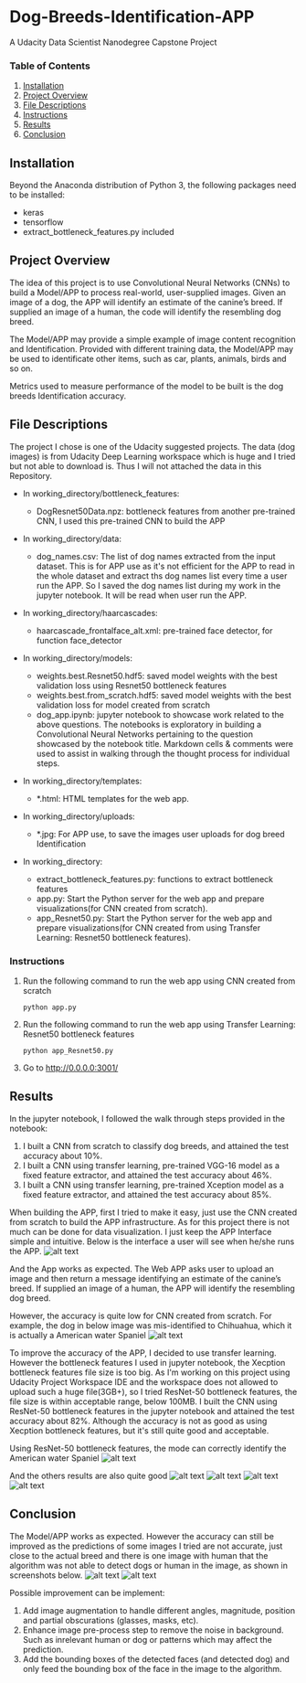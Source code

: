 # Dog-Breeds-Identification-APP
A Udacity Data Scientist Nanodegree Capstone Project

### Table of Contents

1. [Installation](#installation)
2. [Project Overview](#motivation)
3. [File Descriptions](#files)
4. [Instructions](#instructions)
5. [Results](#results)
6. [Conclusion](#conclusion)

## Installation <a name="installation"></a>

Beyond the Anaconda distribution of Python 3, the following packages need to be installed:
* keras
* tensorflow
* extract_bottleneck_features.py included

## Project Overview<a name="motivation"></a>

The idea of this project is to use Convolutional Neural Networks (CNNs) to build a Model/APP to process real-world, user-supplied images. Given an image of a dog, the APP will identify an estimate of the canine’s breed. If supplied an image of a human, the code will identify the resembling dog breed.

The Model/APP may provide a simple example of image content recognition and Identification. Provided with different training data, the Model/APP may be used to identificate other items, such as car, plants, animals, birds and so on.

Metrics used to measure performance of the model to be built is the dog breeds Identification accuracy.

## File Descriptions <a name="files"></a>

The project I chose is one of the Udacity suggested projects. The data (dog images) is from Udacity Deep Learning workspace which is huge and I tried but not able to download is. Thus I will not attached the data in this Repository.

- In working_directory/bottleneck_features:
  * DogResnet50Data.npz:    bottleneck features from another pre-trained CNN, I used this pre-trained CNN to build the APP

- In working_directory/data:
    * dog_names.csv:        The list of dog names extracted from the input dataset. This is for APP use as it's not efficient for the APP to read in the whole dataset and extract ths dog names list every time a user run the APP. So I saved the dog names list during my work in the jupyter notebook. It will be read when user run the APP.

- In working_directory/haarcascades:
    * haarcascade_frontalface_alt.xml:   pre-trained face detector, for function face_detector

- In working_directory/models:
    * weights.best.Resnet50.hdf5:        saved model weights with the best validation loss using Resnet50 bottleneck features
    * weights.best.from_scratch.hdf5:    saved model weights with the best validation loss for model created from scratch
    * dog_app.ipynb:                     jupyter notebook to showcase work related to the above questions. The notebooks is exploratory in building a Convolutional Neural Networks pertaining to the question showcased by the notebook title. Markdown cells & comments were used to assist in walking through the thought process for individual steps.

- In working_directory/templates:
    * *.html: HTML templates for the web app.

- In working_directory/uploads:
    * *.jpg:  For APP use, to save the images user uploads for dog breed Identification

- In working_directory:
    * extract_bottleneck_features.py:  functions to extract bottleneck features
    * app.py:                          Start the Python server for the web app and prepare visualizations(for CNN created from scratch).
    * app_Resnet50.py:                 Start the Python server for the web app and prepare visualizations(for CNN created from using Transfer Learning: Resnet50 bottleneck features).

### Instructions<a name="instructions"></a>
1. Run the following command to run the web app using CNN created from scratch

    `python app.py`

2. Run the following command to run the web app using Transfer Learning: Resnet50 bottleneck features

    `python app_Resnet50.py`

3. Go to http://0.0.0.0:3001/

## Results<a name="results"></a>

In the jupyter notebook, I followed the walk through steps provided in the notebook:
1. I built a CNN from scratch to classify dog breeds, and attained the test accuracy about 10%.
2. I built a CNN using transfer learning, pre-trained VGG-16   model as a fixed feature extractor, and attained the test accuracy about 46%.
2. I built a CNN using transfer learning, pre-trained Xception model as a fixed feature extractor, and attained the test accuracy about 85%.

When building the APP, first I tried to make it easy, just use the CNN created from scratch to build the APP infrastructure. As for this project there is not much can be done for data visualization. I just keep the APP Interface simple and intuitive. Below is the interface a user will see when he/she runs the APP.
![alt text](https://raw.githubusercontent.com/xiaoye318024/Dog-Breeds-Identification-APP/master/screenshots/DBI%20Screenshot%201.JPG)

And the App works as expected. The Web APP asks user to upload an image and then return a message identifying an estimate of the canine’s breed. If supplied an image of a human, the APP will identify the resembling dog breed.

However, the accuracy is quite low for CNN created from scratch. For example, the dog in below image was mis-identified to Chihuahua, which it is actually a American water Spaniel
![alt text](https://raw.githubusercontent.com/xiaoye318024/Dog-Breeds-Identification-APP/master/screenshots/DBI%20Screenshot%202.JPG)

To improve the accuracy of the APP, I decided to use transfer learning. However the bottleneck features I used in jupyter notebook, the Xecption bottleneck features file size is too big. As I'm working on this project using Udacity Project Workspace IDE and the workspace does not allowed to upload such a huge file(3GB+), so I tried ResNet-50 bottleneck features, the file size is within acceptable range, below 100MB. I built the CNN using ResNet-50 bottleneck features in the jupyter notebook and attained the test accuracy about 82%. Although the accuracy is not as good as using Xecption bottleneck features, but it's still quite good and acceptable.

Using ResNet-50 bottleneck features, the mode can correctly identify the American water Spaniel
![alt text](https://raw.githubusercontent.com/xiaoye318024/Dog-Breeds-Identification-APP/master/screenshots/DBI%20Screenshot%206.JPG)

And the others results are also quite good
![alt text](https://raw.githubusercontent.com/xiaoye318024/Dog-Breeds-Identification-APP/master/screenshots/DBI%20Screenshot%203.JPG)
![alt text](https://raw.githubusercontent.com/xiaoye318024/Dog-Breeds-Identification-APP/master/screenshots/DBI%20Screenshot%205.JPG)
![alt text](https://raw.githubusercontent.com/xiaoye318024/Dog-Breeds-Identification-APP/master/screenshots/DBI%20Screenshot%208.JPG)
![alt text](https://raw.githubusercontent.com/xiaoye318024/Dog-Breeds-Identification-APP/master/screenshots/DBI%20Screenshot%209.JPG)

## Conclusion<a name="conclusion"></a>

The Model/APP works as expected. However the accuracy can still be improved as the predictions of some images I tried are not accurate, just close to the actual breed and there is one image with human that the algorithm was not able to detect dogs or human in the image, as shown in screenshots below.
![alt text](https://raw.githubusercontent.com/xiaoye318024/Dog-Breeds-Identification-APP/master/screenshots/DBI%20Screenshot%204.JPG)
![alt text](https://raw.githubusercontent.com/xiaoye318024/Dog-Breeds-Identification-APP/master/screenshots/DBI%20Screenshot%207.JPG)

Possible improvement can be implement:
1. Add image augmentation to handle different angles, magnitude, position and partial obscurations (glasses, masks, etc).
2. Enhance image pre-process step to remove the noise in background. Such as inrelevant human or dog or patterns which may affect the prediction.
3. Add the bounding boxes of the detected faces (and detected dog) and only feed the bounding box of the face in the image to the algorithm.

